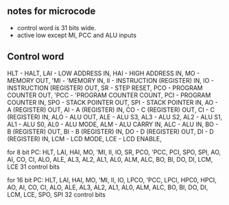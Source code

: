 ## notes for microcode 
* control word is 31 bits wide.
* active low except MI, PCC and ALU inputs

## Control word

HLT - HALT,
LAI - LOW ADDRESS IN,
HAI - HIGH ADDRESS IN,
MO - MEMORY OUT,
'MI - 'MEMORY IN,
II - INSTRUCTION (REGISTER) IN,
IO - INSTRUCTION (REGISTER) OUT,
SR - STEP RESET,
PCO - PROGRAM COUNTER OUT,
'PCC - 'PROGRAM COUNTER COUNT,
PCI - PROGRAM COUNTER IN,
SPO - STACK POINTER OUT,
SPI - STACK POINTER IN,
AO - A (REGISTER) OUT,
AI - A (REGISTER) IN,
CO - C (REGISTER) OUT,
CI - C (REGISTER) IN,
ALO - ALU OUT,
ALE - ALU S3,
AL3 - ALU S2,
AL2 - ALU S1,
AL1 - ALU S0,
AL0 - ALU MODE,
ALM - ALU CARRY IN,
ALC - ALU IN,
BO - B (REGISTER) OUT,
BI - B (REGISTER) IN,
DO - D (REGISTER) OUT,
DI - D (REGISTER) IN,
LCM - LCD MODE, 
LCE - LCD ENABLE,

for 8 bit PC:
HLT, LAI, HAI, MO, 'MI, II, IO, SR, PCO, 'PCC, PCI, SPO, SPI, AO, AI, CO, CI, ALO, ALE, AL3, AL2, AL1, AL0, ALM, ALC, BO, BI, DO, DI, LCM, LCE
31 control bits

for 16 bit PC:
HLT, LAI, HAI, MO, 'MI, II, IO, LPCO, 'PCC, LPCI, HPC0, HPCI, AO, AI, CO, CI, ALO, ALE, AL3, AL2, AL1, AL0, ALM, ALC, BO, BI, DO, DI, LCM, LCE, SPO, SPI
32 control bits